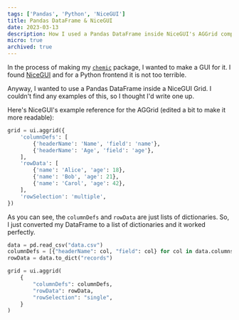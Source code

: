 ```yaml
---
tags: ['Pandas', 'Python', 'NiceGUI']
title: Pandas DataFrame & NiceGUI
date: 2023-03-13
description: How I used a Pandas DataFrame inside NiceGUI's AGGrid component.
micro: true
archived: true
---
```


In the process of making my [`chemic`](https://github.com/uncenter/chemic) package, I wanted to make a GUI for it. I found [NiceGUI](https://nicegui.io) and for a Python frontend it is not too terrible.

Anyway, I wanted to use a Pandas DataFrame inside a NiceGUI Grid. I couldn't find any examples of this, so I thought I'd write one up.

Here's NiceGUI's example reference for the AGGrid (edited a bit to make it more readable):

```py
grid = ui.aggrid({
    'columnDefs': [
        {'headerName': 'Name', 'field': 'name'},
        {'headerName': 'Age', 'field': 'age'},
    ],
    'rowData': [
        {'name': 'Alice', 'age': 18},
        {'name': 'Bob', 'age': 21},
        {'name': 'Carol', 'age': 42},
    ],
    'rowSelection': 'multiple',
})
```

As you can see, the `columnDefs` and `rowData` are just lists of dictionaries. So, I just converted my DataFrame to a list of dictionaries and it worked perfectly.

```py
data = pd.read_csv("data.csv")
columnDefs = [{"headerName": col, "field": col} for col in data.columns[:7]]
rowData = data.to_dict("records")

grid = ui.aggrid(
    {
        "columnDefs": columnDefs,
        "rowData": rowData,
        "rowSelection": "single",
    }
)
```